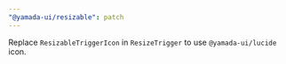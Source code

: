 ```yaml
---
"@yamada-ui/resizable": patch
---
```


Replace `ResizableTriggerIcon` in `ResizeTrigger` to use `@yamada-ui/lucide` icon.
